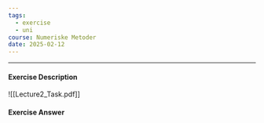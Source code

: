 ```yaml
---
tags:
  - exercise
  - uni
course: Numeriske Metoder
date: 2025-02-12
---
```

--- 
#### Exercise Description
![[Lecture2_Task.pdf]]


#### Exercise Answer
